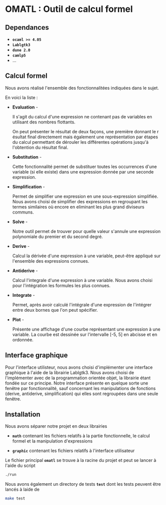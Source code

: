 # OMATL : Outil de calcul formel

## Dependances

* **`ocaml >= 4.05`**
* **`Lablgtk3`**
* **`dune 2.0`**
* **`camlp5`**
* ...

## Calcul formel

Nous avons réalisé l'ensemble des fonctionnalitées indiquées dans le sujet.

En voici la liste : 

* **Evaluation** - 

	Il s'agit du calcul d'une expression ne contenant pas de variables en 	utilisant des nombres flottants. 
	
	On peut présenter le résultat de deux façons, une première donnant le r	ésultat final directement mais également une représentation par étapes du 	calcul permettant de 	dérouler les différentes opérations jusqu'à 	l'obtention du résultat final.
	
* **Substitution** - 
	 
	Cette fonctionnalité permet de substituer toutes les occurrences d'une 	variable (si elle existe) dans une expression donnée par une seconde 	expression.

* **Simplification** -

	Permet de simplifier une expression en une sous-expression simplifiée. 
	Nous avons choisi de simplifier des expressions en regroupant les termes 	similaires où encore en eliminant les plus grand diviseurs communs.
	
* **Solve** - 

	Notre outil permet de trouver pour quelle valeur s'annule une expression 	polynomiale du premier et du second degré.	
	
* **Derive** - 
	
	Calcul la dérivée d'une expression à une variable, peut-être appliqué sur 	l'ensemble des expressions connues.

* **Antiderive** - 

	Calcul l'integrale d'une expression à une variable. Nous avons choisi pour 	l'intégration les formules les plus connues.
	
* **Integrate** - 
	
	Permet, après avoir calculé l'intégrale d'une expression de l'intégrer entre 	deux bornes que l'on peut spécifier.
	
* **Plot** - 

	Présente une affichage d'une courbe représentant une expression à une 	variable. La courbe est dessinée sur l'intervalle [-5, 5] en abcisse et en 	ordonnée.

## Interface graphique 

Pour l'interface utilisteur, nous avons choisi d'implémenter une interface graphique à l'aide de la librairie Lablgtk3. Nous avons choisi de l'implémenter avec de la programmation orientée objet, la librairie étant fondée sur ce principe. Notre interface présente en quelque sorte une fenêtre par fonctionnalité, sauf concernant les manipulations de fonctions (derive, antiderive, simplification) qui elles sont regroupées dans une seule fenêtre.

## Installation 

Nous avons séparer notre projet en deux librairies 

* **`math`** contenant les fichiers relatifs à la partie fonctionnelle, le calcul formel et la manipulation d'expressions 

* **`graphic`** contenant les fichiers relatifs à l'interface utilisateur

Le fichier principal **`omatl`** se trouve à la racine du projet et peut se lancer à l'aide du script 

```bash 
./run
```

Nous avons également un directory de tests **`test`** dont les tests peuvent être lancés à laide de 

```bash 
make test
```
